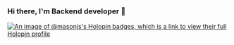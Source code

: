 ### Hi there, I'm Backend developer 👋
  
[![An image of @masonjs's Holopin badges, which is a link to view their full Holopin profile](https://holopin.me/masonjs)](https://holopin.io/@masonjs)

<!--
**masonJS/masonjs** is a ✨ _special_ ✨ repository because its `README.md` (this file) appears on your GitHub profile.

Here are some ideas to get you started:

- 🔭 I’m currently working on ...
- 🌱 I’m currently learning ...
- 👯 I’m looking to collaborate on ...
- 🤔 I’m looking for help with ...
- 💬 Ask me about ...
- 📫 How to reach me: ...
- 😄 Pronouns: ...
- ⚡ Fun fact: ...
-->
